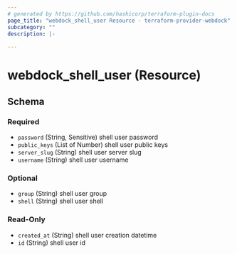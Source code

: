 ```yaml
---
# generated by https://github.com/hashicorp/terraform-plugin-docs
page_title: "webdock_shell_user Resource - terraform-provider-webdock"
subcategory: ""
description: |-
  
---
```


# webdock_shell_user (Resource)





<!-- schema generated by tfplugindocs -->
## Schema

### Required

- `password` (String, Sensitive) shell user password
- `public_keys` (List of Number) shell user public keys
- `server_slug` (String) shell user server slug
- `username` (String) shell user username

### Optional

- `group` (String) shell user group
- `shell` (String) shell user shell

### Read-Only

- `created_at` (String) shell user creation datetime
- `id` (String) shell user id
